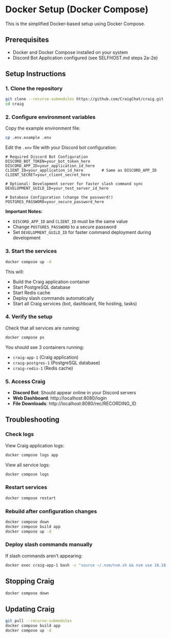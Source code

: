 # Docker Setup (Docker Compose)

This is the simplified Docker-based setup using Docker Compose.

## Prerequisites

- Docker and Docker Compose installed on your system
- Discord Bot Application configured (see SELFHOST.md steps 2a-2e)

## Setup Instructions

### 1. Clone the repository

```sh
git clone --recurse-submodules https://github.com/CraigChat/craig.git
cd craig
```

### 2. Configure environment variables

Copy the example environment file:

```sh
cp .env.example .env
```

Edit the `.env` file with your Discord bot configuration:

```env
# Required Discord Bot Configuration
DISCORD_BOT_TOKEN=your_bot_token_here
DISCORD_APP_ID=your_application_id_here
CLIENT_ID=your_application_id_here        # Same as DISCORD_APP_ID
CLIENT_SECRET=your_client_secret_here

# Optional: Development server for faster slash command sync
DEVELOPMENT_GUILD_ID=your_test_server_id_here

# Database Configuration (change the password!)
POSTGRES_PASSWORD=your_secure_password_here
```

**Important Notes:**
- `DISCORD_APP_ID` and `CLIENT_ID` must be the same value
- Change `POSTGRES_PASSWORD` to a secure password
- Set `DEVELOPMENT_GUILD_ID` for faster command deployment during development

### 3. Start the services

```sh
docker compose up -d
```

This will:
- Build the Craig application container
- Start PostgreSQL database
- Start Redis cache
- Deploy slash commands automatically
- Start all Craig services (bot, dashboard, file hosting, tasks)

### 4. Verify the setup

Check that all services are running:

```sh
docker compose ps
```

You should see 3 containers running:
- `craig-app-1` (Craig application)
- `craig-postgres-1` (PostgreSQL database)
- `craig-redis-1` (Redis cache)

### 5. Access Craig

- **Discord Bot**: Should appear online in your Discord servers
- **Web Dashboard**: http://localhost:8080/login
- **File Downloads**: http://localhost:8080/rec/RECORDING_ID

## Troubleshooting

### Check logs

View Craig application logs:
```sh
docker compose logs app
```

View all service logs:
```sh
docker compose logs
```

### Restart services

```sh
docker compose restart
```

### Rebuild after configuration changes

```sh
docker compose down
docker compose build app
docker compose up -d
```

### Deploy slash commands manually

If slash commands aren't appearing:
```sh
docker exec craig-app-1 bash -c "source ~/.nvm/nvm.sh && nvm use 18.18.2 && cd /app && yarn run sync"
```

## Stopping Craig

```sh
docker compose down
```

## Updating Craig

```sh
git pull --recurse-submodules
docker compose build app
docker compose up -d
```